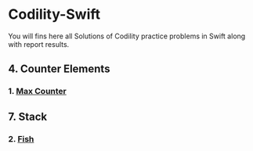 # Codility-Swift
You will fins here all Solutions of Codility practice problems in Swift along with report results.

## 4. Counter Elements

### 1. [Max Counter](https://app.codility.com/demo/results/trainingS6J6UM-YYU/)



## 7. Stack

### 2. [Fish](https://app.codility.com/demo/results/trainingQ7YHD3-EGD/)
